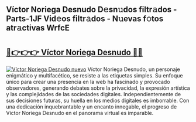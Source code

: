 ## Víctor Noriega Desnudo D𝚎sn𝚞dos filtr𝚊dos - Parts-1JF Vid𝚎os filtr𝚊dos - N𝚞evas f𝚘tos atr𝚊ctivas WrfcE

# <h2><a href="http://mb2i6h.tromn.icu/?c=V%c3%adctor+Noriega+Desnudo">🔗👉👉👉 Víctor Noriega Desnudo 🔗🔗</a></h2>

[![Víctor Noriega Desnudo nuevo](https://i.imgur.com/pEAQMta.gif)](http://mb2i6h.tromn.icu/?c=V%c3%adctor+Noriega+Desnudo)
Víctor Noriega Desnudo, un personaje enigmático y multifacético, se resiste a las etiquetas simples. Su enfoque único para crear una presencia en la web ha fascinado y provocado observadores, generando debates sobre la privacidad, la expresión artística y las complejidades de las sociedades digitales. Independientemente de sus decisiones futuras, su huella en los medios digitales es imborrable. Con una dedicación inquebrantable y un encanto innegable, el progreso de Víctor Noriega Desnudo en el panorama virtual es imparable.
